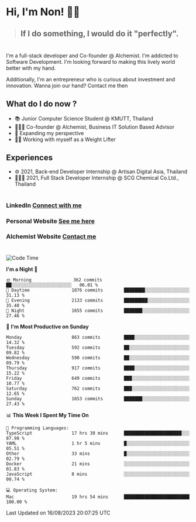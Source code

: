 # Hi, I'm Non! 🖐🏻

> ## If I do something, I would do it "perfectly".

#

I'm a full-stack developer and Co-founder @ Alchemist. I'm addicted to Software Development. I'm looking forward to making this lively world better with my hand.

Additionally, I'm an entrepreneur who is curious about investment and innovation. Wanna join our hand? Contact me then

## What do I do now ?

- 📚 Junior Computer Science Student @ KMUTT, Thailand
- 🧑🏻‍💻 Co-founder @ Alchemist, Business IT Solution Based Advisor
- 🌈 Expanding my perspective
- 🏋🏻 Working with myself as a Weight Lifter

## Experiences

- ⚙️ 2021, Back-end Developer Internship @ Artisan Digital Asia, Thailand
- 🧑🏻‍💻 2021, Full Stack Developer Internship @ SCG Chemical Co.Ltd., Thailand

#

### LinkedIn [Connect with me](https://www.linkedin.com/in/non-nontra/)

### Personal Website [See me here](https://nonnontra.com/)

### Alchemist Website [Contact me](https://alchemist-softwarehouse.co/)

#

<!--START_SECTION:waka-->
![Code Time](http://img.shields.io/badge/Code%20Time-2%2C965%20hrs%2045%20mins-blue)

**I'm a Night 🦉** 

```text
🌞 Morning                362 commits         ██░░░░░░░░░░░░░░░░░░░░░░░   06.01 % 
🌆 Daytime                1876 commits        ████████░░░░░░░░░░░░░░░░░   31.13 % 
🌃 Evening                2133 commits        █████████░░░░░░░░░░░░░░░░   35.40 % 
🌙 Night                  1655 commits        ███████░░░░░░░░░░░░░░░░░░   27.46 % 
```
📅 **I'm Most Productive on Sunday** 

```text
Monday                   863 commits         ████░░░░░░░░░░░░░░░░░░░░░   14.32 % 
Tuesday                  592 commits         ██░░░░░░░░░░░░░░░░░░░░░░░   09.82 % 
Wednesday                590 commits         ██░░░░░░░░░░░░░░░░░░░░░░░   09.79 % 
Thursday                 917 commits         ████░░░░░░░░░░░░░░░░░░░░░   15.22 % 
Friday                   649 commits         ███░░░░░░░░░░░░░░░░░░░░░░   10.77 % 
Saturday                 762 commits         ███░░░░░░░░░░░░░░░░░░░░░░   12.65 % 
Sunday                   1653 commits        ███████░░░░░░░░░░░░░░░░░░   27.43 % 
```


📊 **This Week I Spent My Time On** 

```text
💬 Programming Languages: 
TypeScript               17 hrs 30 mins      ██████████████████████░░░   87.98 % 
YAML                     1 hr 5 mins         █░░░░░░░░░░░░░░░░░░░░░░░░   05.51 % 
Other                    33 mins             █░░░░░░░░░░░░░░░░░░░░░░░░   02.79 % 
Docker                   21 mins             ░░░░░░░░░░░░░░░░░░░░░░░░░   01.83 % 
JavaScript               8 mins              ░░░░░░░░░░░░░░░░░░░░░░░░░   00.74 % 

💻 Operating System: 
Mac                      19 hrs 54 mins      █████████████████████████   100.00 % 
```


 Last Updated on 16/08/2023 20:07:25 UTC
<!--END_SECTION:waka-->
